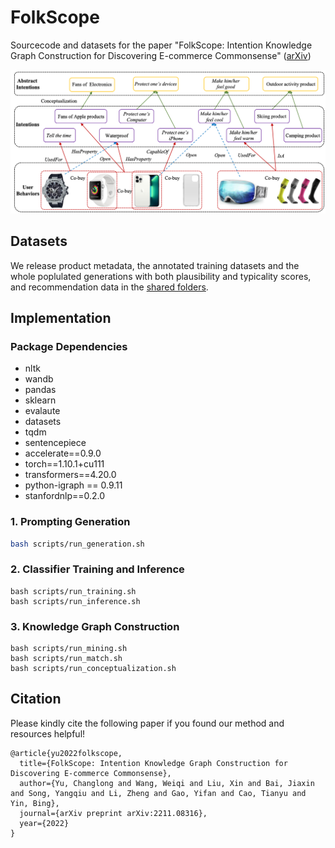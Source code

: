 # FolkScope

Sourcecode and datasets for the paper "FolkScope: Intention Knowledge Graph Construction for Discovering E-commerce Commonsense" ([arXiv](https://arxiv.org/pdf/2211.08316.pdf))

![Overview](figure/folkscope.png)

## Datasets

We release product metadata, the annotated training datasets and the whole poplulated generations with both plausibility and typicality scores, and recommendation data in the [shared folders](https://hkustconnect-my.sharepoint.com/:f:/g/personal/cyuaq_connect_ust_hk/EhLWuDJtP5pPgPH27i5Oq1oBxfc0wDIqFxpvJhdPcdt9hA?e=6JROlg).


## Implementation

### Package Dependencies

* nltk
* wandb
* pandas
* sklearn
* evalaute
* datasets
* tqdm
* sentencepiece
* accelerate==0.9.0
* torch==1.10.1+cu111
* transformers==4.20.0
* python-igraph == 0.9.11
* stanfordnlp==0.2.0


### 1. Prompting Generation

```bash
bash scripts/run_generation.sh
```

### 2. Classifier Training and Inference
```
bash scripts/run_training.sh
bash scripts/run_inference.sh
```

### 3. Knowledge Graph Construction
```
bash scripts/run_mining.sh
bash scripts/run_match.sh
bash scripts/run_conceptualization.sh
```

## Citation

Please kindly cite the following paper if you found our method and resources helpful!

```
@article{yu2022folkscope,
  title={FolkScope: Intention Knowledge Graph Construction for Discovering E-commerce Commonsense},
  author={Yu, Changlong and Wang, Weiqi and Liu, Xin and Bai, Jiaxin and Song, Yangqiu and Li, Zheng and Gao, Yifan and Cao, Tianyu and Yin, Bing},
  journal={arXiv preprint arXiv:2211.08316},
  year={2022}
}
```

